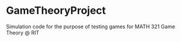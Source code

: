 # GameTheoryProject
Simulation code for the purpose of testing games for MATH 321 Game Theory @ RIT
